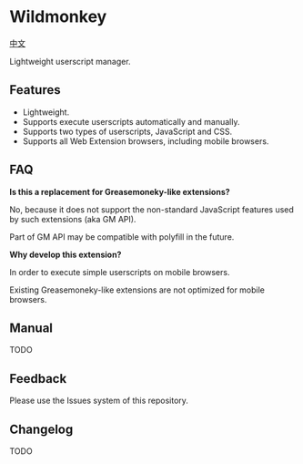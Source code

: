 Wildmonkey
===========

[中文](./README.zh.md)

Lightweight userscript manager.

Features
--------

* Lightweight.
* Supports execute userscripts automatically and manually.
* Supports two types of userscripts, JavaScript and CSS.
* Supports all Web Extension browsers, including mobile browsers.

FAQ
---

**Is this a replacement for Greasemoneky-like extensions?**

No, because it does not support the non-standard JavaScript features used by such extensions (aka GM API).

Part of GM API may be compatible with polyfill in the future.

**Why develop this extension?**

In order to execute simple userscripts on mobile browsers.

Existing Greasemoneky-like extensions are not optimized for mobile browsers.

Manual
------

TODO

Feedback
--------

Please use the Issues system of this repository.

Changelog
---------

TODO
